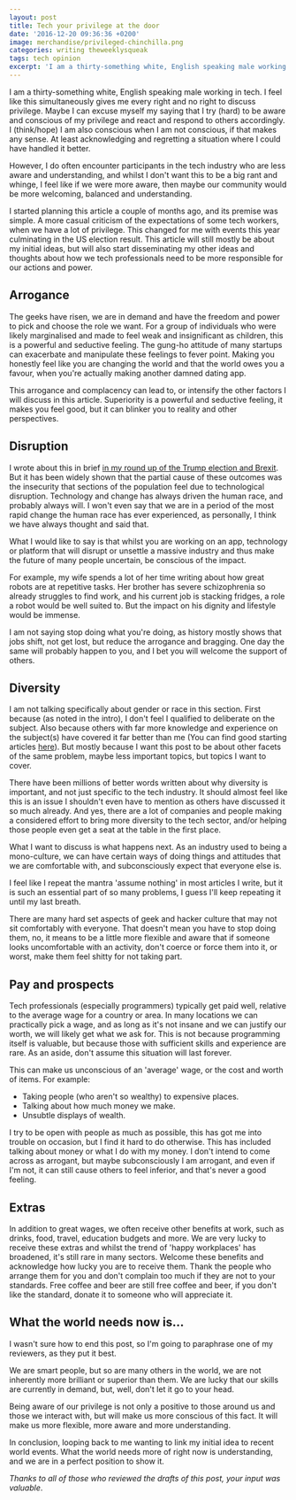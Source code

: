 ```yaml
---
layout: post
title: Tech your privilege at the door
date: '2016-12-20 09:36:36 +0200'
image: merchandise/privileged-chinchilla.png
categories: writing theweeklysqueak
tags: tech opinion
excerpt: 'I am a thirty-something white, English speaking male working in tech. I feel like this simultaneously gives me every right and no right to discuss privilege.'
---
```


I am a thirty-something white, English speaking male working in tech. I feel like this simultaneously gives me every right and no right to discuss privilege. Maybe I can excuse myself my saying that I try (hard) to be aware and conscious of my privilege and react and respond to others accordingly. I (think/hope) I am also conscious when I am not conscious, if that makes any sense. At least acknowledging and regretting a situation where I could have handled it better.

However, I do often encounter participants in the tech industry who are less aware and understanding, and whilst I don't want this to be a big rant and whinge, I feel like if we were more aware, then maybe our community would be more welcoming, balanced and understanding.

I started planning this article a couple of months ago, and its premise was simple. A more casual criticism of the expectations of some tech workers, when we have a lot of privilege. This changed for me with events this year culminating in the US election result. This article will still mostly be about my initial ideas, but will also start disseminating my other ideas and thoughts about how we tech professionals need to be more responsible for our actions and power.

## Arrogance

The geeks have risen, we are in demand and have the freedom and power to pick and choose the role we want. For a group of individuals who were likely marginalised and made to feel weak and insignificant as children, this is a powerful and seductive feeling. The gung-ho attitude of many startups can exacerbate and manipulate these feelings to fever point. Making you honestly feel like you are changing the world and that the world owes you a favour, when you're actually making another damned dating app.

This arrogance and complacency can lead to, or intensify the other factors I will discuss in this article. Superiority is a powerful and seductive feeling, it makes you feel good, but it can blinker you to reality and other perspectives.

## Disruption

I wrote about this in brief [in my round up of the Trump election and Brexit](https://www.gregariousmammal.com/trump-tech-news-opinions-and-solutions). But it has been widely shown that the partial cause of these outcomes was the insecurity that sections of the population feel due to technological disruption. Technology and change has always driven the human race, and probably always will. I won't even say that we are in a period of the most rapid change the human race has ever experienced, as personally, I think we have always thought and said that.

What I would like to say is that whilst you are working on an app, technology or platform that will disrupt or unsettle a massive industry and thus make the future of many people uncertain, be conscious of the impact.

For example, my wife spends a lot of her time writing about how great robots are at repetitive tasks. Her brother has severe schizophrenia so already struggles to find work, and his current job is stacking fridges, a role a robot would be well suited to. But the impact on his dignity and lifestyle would be immense.

I am not saying stop doing what you're doing, as history mostly shows that jobs shift, not get lost, but reduce the arrogance and bragging. One day the same will probably happen to you, and I bet you will welcome the support of others.

## Diversity

I am not talking specifically about gender or race in this section. First because (as noted in the intro), I don't feel I qualified to deliberate on the subject. Also because others with far more knowledge and experience on the subject(s) have covered it far better than me (You can find good starting articles [here](https://medium.com/@UNTRVE/has-recommended)). But mostly because I want this post to be about other facets of the same problem, maybe less important topics, but topics I want to cover.

There have been millions of better words written about why diversity is important, and not just specific to the tech industry. It should almost feel like this is an issue I shouldn't even have to mention as others have discussed it so much already. And yes, there are a lot of companies and people making a considered effort to bring more diversity to the tech sector, and/or helping those people even get a seat at the table in the first place.

What I want to discuss is what happens next. As an industry used to being a mono-culture, we can have certain ways of doing things and attitudes that we are comfortable with, and subconsciously expect that everyone else is.

I feel like I repeat the mantra 'assume nothing' in most articles I write, but it is such an essential part of so many problems, I guess I'll keep repeating it until my last breath.

There are many hard set aspects of geek and hacker culture that may not sit comfortably with everyone. That doesn't mean you have to stop doing them, no, it means to be a little more flexible and aware that if someone looks uncomfortable with an activity, don't coerce or force them into it, or worst, make them feel shitty for not taking part.

## Pay and prospects

Tech professionals (especially programmers) typically get paid well, relative to the average wage for a country or area. In many locations we can practically pick a wage, and as long as it's not insane and we can justify our worth, we will likely get what we ask for. This is not because programming itself is valuable, but because those with sufficient skills and experience are rare. As an aside, don't assume this situation will last forever.

This can make us unconscious of an 'average' wage, or the cost and worth of items. For example:

- Taking people (who aren't so wealthy) to expensive places.
- Talking about how much money we make.
- Unsubtle displays of wealth.

I try to be open with people as much as possible, this has got me into trouble on occasion, but I find it hard to do otherwise. This has included talking about money or what I do with my money. I don't intend to come across as arrogant, but maybe subconsciously I am arrogant, and even if I'm not, it can still cause others to feel inferior, and that's never a good feeling.

## Extras

In addition to great wages, we often receive other benefits at work, such as drinks, food, travel, education budgets and more. We are very lucky to receive these extras and whilst the trend of 'happy workplaces' has broadened, it's still rare in many sectors. Welcome these benefits and acknowledge how lucky you are to receive them. Thank the people who arrange them for you and don't complain too much if they are not to your standards. Free coffee and beer are still free coffee and beer, if you don't like the standard, donate it to someone who will appreciate it.

## What the world needs now is...

I wasn't sure how to end this post, so I'm going to paraphrase one of my reviewers, as they put it best.

We are smart people, but so are many others in the world, we are not inherently more brilliant or superior than them. We are lucky that our skills are currently in demand, but, well, don't let it go to your head.

Being aware of our privilege is not only a positive to those around us and those we interact with, but will make us more conscious of this fact. It will make us more flexible, more aware and more understanding.

In conclusion, looping back to me wanting to link my initial idea to recent world events. What the world needs more of right now is understanding, and we are in a perfect position to show it.

_Thanks to all of those who reviewed the drafts of this post, your input was valuable_.
